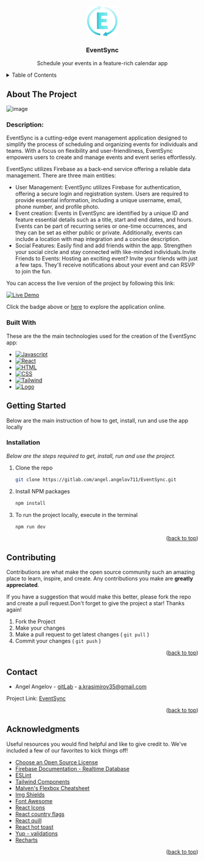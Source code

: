 <a name="readme-top"></a>



<!-- PROJECT LOGO -->
<br />
<div align="center">
  <a href="https://gitlab.com/angel.angelov711/EventSync">
    <img src="src/assets/just-logo-icon.png" alt="Logo" width="80" height="80">
  </a>

  <h3 align="center">EventSync</h3>

  <p align="center">
    Schedule your events in a feature-rich calendar app
  </p>
</div>



<!-- TABLE OF CONTENTS -->
<details>
  <summary>Table of Contents</summary>
  <ol>
    <li>
      <a href="#about-the-project">About The Project</a>
      <ul>
        <li><a href="#built-with">Built With</a></li>
      </ul>
    </li>
    <li>
      <a href="#getting-started">Getting Started</a>
      <ul>
        <li><a href="#installation">Installation</a></li>
      </ul>
    </li>
    <li><a href="#contributing">Contributing</a></li>
    <li><a href="#contact">Contact</a></li>
    <li><a href="#acknowledgments">Acknowledgments</a></li>
  </ol>
</details>



<!-- ABOUT THE PROJECT -->
## About The Project
![image](https://github.com/user-attachments/assets/6d1912a0-8ed3-48f4-a064-72ff9e282af0)


### Description:
EventSync is a cutting-edge event management application designed to simplify the process of scheduling and organizing events for individuals and teams. With a focus on flexibility and user-friendliness, EventSync empowers users to create and manage events and event series effortlessly. 

EventSync utilizes Firebase as a back-end service offering a reliable data management. There are three main entities:
* User Management: EventSync utilizes Firebase for authentication, offering a secure login and registration system. Users are required to provide essential information, including a unique username, email, phone number, and profile photo.
* Event creation: Events in EventSync are identified by a unique ID and feature essential details such as a title, start and end dates, and hours. Events can be part of recurring series or one-time occurrences, and they can be set as either public or private. Additionally, events can include a location with map integration and a concise description.
* Social Features: Easily find and add friends within the app. Strengthen your social circle and stay connected with like-minded individuals.Invite Friends to Events: Hosting an exciting event? Invite your friends with just a few taps. They'll receive notifications about your event and can RSVP to join the fun.


You can access the live version of the project by following this link:

[![Live Demo](https://img.shields.io/badge/Live%20Demo-EventSync%20App-blue)](https://event-sync.vercel.app/)

Click the badge above or [here](https://event-sync.vercel.app/) to explore the application online.


### Built With

These are the the main technologies used for the creation of the EventSync app:

* [![Javascript]][Javascript-url]
* [![React][React.js]][React-url]
* [![HTML][HTML]][HTML-url]
* [![CSS][CSS]][CSS-url]
* [![Tailwind][Tailwind]][Tailwindcss-url]
* <a href="https://firebase.google.com/?gad=1&gclid=Cj0KCQjw2qKmBhCfARIsAFy8buJpmcsVlLSlOLxynVWpM_INCIau6stZ_d7c05Z1xpz3lpb95c3QNC0aAhvuEALw_wcB&gclsrc=aw.ds">
    <img src="src/assets/Firebase-badge.png" alt="Logo" width="90" height="30">
  </a>


<!-- GETTING STARTED -->
## Getting Started

Below are the main instruction of how to get, install, run and use the app locally

### Installation

_Below are the steps required to get, install, run and use the project._

1. Clone the repo
   ```sh
   git clone https://gitlab.com/angel.angelov711/EventSync.git
   ```
2. Install NPM packages
   ```sh
   npm install
   ```
3. To run the project locally, execute in the terminal
   ```js
   npm run dev
   ```


<p align="right">(<a href="#readme-top">back to top</a>)</p>

<!-- CONTRIBUTING -->
## Contributing

Contributions are what make the open source community such an amazing place to learn, inspire, and create. Any contributions you make are **greatly appreciated**.

If you have a suggestion that would make this better, please fork the repo and create a pull request.Don't forget to give the project a star! Thanks again!

1. Fork the Project
2. Make your changes
3. Make a pull request to get latest changes ( `git pull` )
4. Commit your changes ( `git push` )

<p align="right">(<a href="#readme-top">back to top</a>)</p>


<!-- CONTACT -->
## Contact

* Angel Angelov - [gitLab](https://github.com/angel.angelov711) - a.krasimirov35@gmail.com

Project Link: [EventSync](https://github.com/angel.angelov711/EventSync)

<p align="right">(<a href="#readme-top">back to top</a>)</p>



<!-- ACKNOWLEDGMENTS -->
## Acknowledgments

Useful resources you would find helpful and like to give credit to. We've included a few of our favorites to kick things off!

* [Choose an Open Source License](https://choosealicense.com)
* [Firebase Documentation - Realtime Database](https://firebase.google.com/docs/database)
* [ESLint](https://eslint.org/)
* [Tailwind Components](https://flowbite.com/)
* [Malven's Flexbox Cheatsheet](https://flexbox.malven.co/)
* [Img Shields](https://shields.io)
* [Font Awesome](https://fontawesome.com)
* [React Icons](https://react-icons.github.io/react-icons/search)
* [React country flags](https://www.npmjs.com/package/react-country-flag)
* [React quill](https://www.npmjs.com/package/react-quill)
* [React hot toast](https://react-hot-toast.com/)
* [Yup - validations](https://www.npmjs.com/package/yup)
* [Recharts](https://recharts.org/en-US/)

<p align="right">(<a href="#readme-top">back to top</a>)</p>



<!-- MARKDOWN LINKS & IMAGES -->
<!-- https://www.markdownguide.org/basic-syntax/#reference-style-links -->
[contributors-shield]: https://img.shields.io/github/contributors/othneildrew/Best-README-Template.svg?style=for-the-badge
[contributors-url]: https://github.com/othneildrew/Best-README-Template/graphs/contributors
[forks-shield]: https://img.shields.io/github/forks/othneildrew/Best-README-Template.svg?style=for-the-badge
[forks-url]: https://github.com/othneildrew/Best-README-Template/network/members
[stars-shield]: https://img.shields.io/github/stars/othneildrew/Best-README-Template.svg?style=for-the-badge
[stars-url]: https://github.com/othneildrew/Best-README-Template/stargazers
[issues-shield]: https://img.shields.io/github/issues/othneildrew/Best-README-Template.svg?style=for-the-badge
[issues-url]: https://github.com/othneildrew/Best-README-Template/issues
[license-shield]: https://img.shields.io/github/license/othneildrew/Best-README-Template.svg?style=for-the-badge
[license-url]: https://github.com/othneildrew/Best-README-Template/blob/master/LICENSE.txt
[linkedin-shield]: https://img.shields.io/badge/-LinkedIn-black.svg?style=for-the-badge&logo=linkedin&colorB=555
[linkedin-url]: https://linkedin.com/in/othneildrew
[product-screenshot]: src/assets/project-web-screenshot.JPG
[Javascript]: https://img.shields.io/badge/JavaScript-323330?style=for-the-badge&logo=javascript&logoColor=F7DF1E
[Javascript-url]: https://en.wikipedia.org/wiki/JavaScript
[React.js]: https://img.shields.io/badge/React-20232A?style=for-the-badge&logo=react&logoColor=61DAFB
[React-url]: https://reactjs.org/
[HTML]: https://img.shields.io/badge/HTML5-E34F26?style=for-the-badge&logo=html5&logoColor=white
[HTML-url]: https://www.w3.org/
[CSS]: https://img.shields.io/badge/CSS3-1572B6?style=for-the-badge&logo=css3&logoColor=white
[CSS-url]: https://www.w3.org/
[Tailwind]: https://img.shields.io/badge/Tailwind_CSS-38B2AC?style=for-the-badge&logo=tailwind-css&logoColor=white
[Tailwindcss-url]: https://tailwindcss.com/
